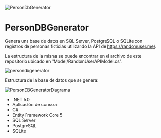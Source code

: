 ![PersonDbGenerator](https://user-images.githubusercontent.com/93444165/155560629-d32cac59-1094-4d3f-8f68-d7988f6d96d8.png)

# PersonDBGenerator

Genera una base de datos en SQL Server, PostgreSQL o SQLite con registros de personas ficticias utilizando la API de https://randomuser.me/.

La estructura de la misma se puede encontrar en el archivo de este repositorio ubicado en "Model/RandomUserAPIModel.cs".

![persondbgenerator](https://user-images.githubusercontent.com/93444165/155562636-1ffd1ec6-c410-4752-af3a-09af64885175.gif)

Estructura de la base de datos que se genera:

![PersonDBGeneratorDiagrama](https://user-images.githubusercontent.com/93444165/155767344-a52b785c-ca23-4cbe-a7cc-17b732ec90f6.png)

- .NET 5.0
- Aplicación de consola
- C#
- Entity Framework Core 5
- SQL Server
- PostgreSQL
- SQLite
